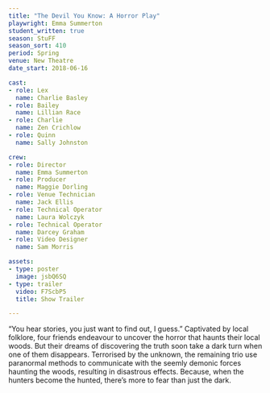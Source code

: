 ```yaml
---
title: "The Devil You Know: A Horror Play"
playwright: Emma Summerton
student_written: true
season: StuFF
season_sort: 410
period: Spring
venue: New Theatre
date_start: 2018-06-16

cast:
- role: Lex
  name: Charlie Basley
- role: Bailey
  name: Lillian Race
- role: Charlie
  name: Zen Crichlow
- role: Quinn
  name: Sally Johnston

crew:
- role: Director
  name: Emma Summerton 
- role: Producer 
  name: Maggie Dorling 
- role: Venue Technician
  name: Jack Ellis
- role: Technical Operator
  name: Laura Wolczyk
- role: Technical Operator
  name: Darcey Graham
- role: Video Designer
  name: Sam Morris

assets:
- type: poster
  image: jsbQ6SQ
- type: trailer
  video: F7ScbP5
  title: Show Trailer

---
```


“You hear stories, you just want to find out, I guess.”
Captivated by local folklore, four friends endeavour to uncover the horror that haunts their local woods. But their dreams of discovering the truth soon take a dark turn when one of them disappears. Terrorised by the unknown, the remaining trio use paranormal methods to communicate with the seemly demonic forces haunting the woods, resulting in disastrous effects. Because, when the hunters become the hunted, there’s more to fear than just the dark.
